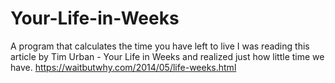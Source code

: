 # Your-Life-in-Weeks
A program that calculates the time you have left to live
I was reading this article by Tim Urban - Your Life in Weeks and realized just how little time we have.
https://waitbutwhy.com/2014/05/life-weeks.html
